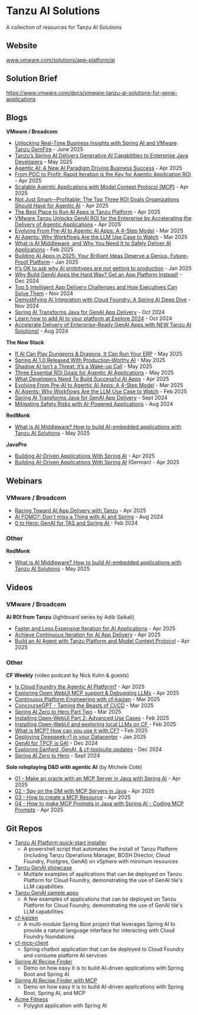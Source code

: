 # Tanzu AI Solutions 

A collection of resources for Tanzu AI Solutions

## Website

www.vmware.com/solutions/app-platform/ai


## Solution Brief

https://www.vmware.com/docs/vmware-tanzu-ai-solutions-for-genai-applications 


## Blogs

**VMware / Broadcom**
- [Unlocking Real-Time Business Insights with Spring AI and VMware Tanzu GemFire](https://blogs.vmware.com/tanzu/unlocking-real-time-business-insights-with-spring-ai-and-vmware-tanzu-gemfire/) - June 2025
- [Tanzu’s Spring AI Delivers Generative AI Capabilities to Enterprise Java Developers](https://blogs.vmware.com/tanzu/tanzus-spring-ai-delivers-generative-ai-capabilities-to-enterprise-java-developers/) - May 2025
- [Agentic AI: A New AI Paradigm Driving Business Success](https://news.broadcom.com/leadership/agentic-ai-a-new-ai-paradigm-driving-business-success) - Apr 2025
- [From POC to Profit: Rapid Iteration is the Key for Agentic Application ROI](https://blogs.vmware.com/tanzu/from-poc-to-profit-rapid-iteration-is-the-key-for-agentic-application-roi/) - Apr 2025
- [Scalable Agentic Applications with Model Context Protocol (MCP)](https://blogs.vmware.com/tanzu/scalable-agentic-applications-with-model-context-protocol-mcp/) - Apr 2025
- [Not Just Smart—Profitable: The Top Three ROI Goals Organizations Should Have for Agentic AI](https://blogs.vmware.com/tanzu/not-just-smart-profitable-the-top-three-roi-goals-organizations-should-have-for-agentic-ai/) - Apr 2025
- [The Best Place to Run AI Apps is Tanzu Platform](https://blogs.vmware.com/tanzu/the-best-place-to-run-ai-apps-is-tanzu-platform/) - Apr 2025
- [VMware Tanzu Unlocks GenAI ROI for the Enterprise by Accelerating the Delivery of Agentic Applications](https://news.broadcom.com/artificial-intelligence/vmware-tanzu-unlocks-genai-roi-for-the-enterprise-by-accelerating-the-delivery-of-agentic-applications) - Apr 2025
- [Evolving From Pre-AI to Agentic AI Apps: A 4-Step Model](https://blogs.vmware.com/tanzu/evolving-from-pre-ai-to-agentic-ai-apps-a-4-step-model/) - Mar 2025
- [AI Agents: Why Workflows Are the LLM Use Case to Watch](https://blogs.vmware.com/tanzu/ai-agents-why-workflows-are-the-llm-use-case-to-watch/) - Mar 2025
- [What is AI Middleware, and Why You Need It to Safely Deliver AI Applications](https://blogs.vmware.com/tanzu/what-is-ai-middleware-and-why-you-need-it/) - Feb 2025
- [Building AI Apps in 2025: Your Brilliant Ideas Deserve a Genius, Future-Proof Platform](https://blogs.vmware.com/tanzu/building-intelligent-apps-in-2025/) - Jan 2025
- [It’s OK to ask why AI prototypes are not getting to production](https://blogs.vmware.com/tanzu/its-ok-to-ask-why-ai-prototypes-are-not-getting-to-production/) - Jan 2025
- [Why Build GenAI Apps the Hard Way? Get an App Platform Instead!](https://blogs.vmware.com/tanzu/why-build-genai-apps-the-hard-way-get-an-app-platform-instead-2/) - Dec 2024
- [Top 5 Intelligent App Delivery Challenges and How Executives Can Solve Them](https://blogs.vmware.com/tanzu/top-5-intelligent-app-delivery-challenges-and-how-executives-can-solve-them/) - Nov 2024
- [Demystifying AI Integration with Cloud Foundry: A Spring AI Deep Dive](https://blogs.vmware.com/tanzu/demystifying-ai-integration-with-cloud-foundry-a-spring-ai-deep-dive/) - Nov 2024
- [Spring AI Transforms Java for GenAI App Delivery](https://blogs.vmware.com/tanzu/spring-ai-transforms-java-for-genai-app-delivery/) - Oct 2024
- [Learn how to add AI to your platform at Explore 2024](https://blogs.vmware.com/tanzu/learn-how-to-add-ai-to-your-platform-at-explore-2024/) - Oct 2024
- [Accelerate Delivery of Enterprise-Ready GenAI Apps with NEW Tanzu AI Solutions!](https://blogs.vmware.com/tanzu/enterprise-ready-genai-apps-with-tanzu-ai-solutions/) - Aug 2024

**The New Stack**
- [If AI Can Play Dungeons & Dragons, It Can Run Your ERP](https://thenewstack.io/if-ai-can-play-dungeons-dragons-it-can-run-your-erp/) - May 2025
- [Spring AI 1.0 Released With Production-Worthy AI](https://thenewstack.io/production-worthy-ai-with-spring-ai-1-0/) - May 2025
- [Shadow AI Isn’t a Threat: It’s a Wake-up Call](https://thenewstack.io/shadow-ai-isnt-a-threat-its-a-wake-up-call/) - May 2025
- [Three Essential ROI Goals for Agentic AI Applications](https://thenewstack.io/three-essential-roi-goals-for-agentic-ai-applications/) - May 2025
- [What Developers Need To Build Successful AI Apps](https://thenewstack.io/what-developers-need-to-build-successful-ai-apps/) - Apr 2025
- [Evolving From Pre-AI to Agentic AI Apps: A 4-Step Model](https://thenewstack.io/evolving-from-pre-ai-to-agentic-ai-apps-a-4-step-model/) - Mar 2025
- [AI Agents: Why Workflows Are the LLM Use Case to Watch](https://thenewstack.io/ai-agents-why-workflows-are-the-llm-use-case-to-watch/) - Feb 2025
- [Spring AI Transforms Java for GenAI App Delivery](https://thenewstack.io/spring-ai-transforms-java-for-genai-app-delivery/) - Sept 2024
- [Mitigating Safety Risks with AI-Powered Applications](https://thenewstack.io/mitigating-safety-risks-with-ai-powered-applications/) - Aug 2024

**RedMonk**
- [What is AI Middleware? How to build AI-embedded applications with Tanzu AI Solutions](https://redmonk.com/videos/what-is-ai-middleware-how-to-build-ai-embedded-applications-with-tanzu-ai-solutions/) - May 2025

**JavaPro**
- [Building AI-Driven Applications With Spring AI](https://javapro.io/2025/04/22/building-ai-driven-applications-with-spring-ai/) - Apr 2025
- [Building AI-Driven Applications With Spring AI](https://javapro.io/de/entwicklung-von-ki-anwendungen-mit-spring-ai/) (German) - Apr 2025

## Webinars
### VMware / Broadcom
- [Racing Toward AI App Delivery with Tanzu](https://www.youtube.com/watch?v=c1QZXzJcAfQ) - Apr 2025
- [AI FOMO?: Don't miss a Thing with AI and Spring](https://www.youtube.com/watch?v=_hB5u9ErYjM) - Aug 2024
- [0 to Hero: GenAI for TAS and Spring AI ](https://www.brighttalk.com/webcast/14883/605970) - Feb 2024

### Other
**RedMonk**
- [What is AI Middleware? How to build AI-embedded applications with Tanzu AI Solutions](https://redmonk.com/videos/what-is-ai-middleware-how-to-build-ai-embedded-applications-with-tanzu-ai-solutions/) - May 2025

## Videos

### VMware / Broadcom
**AI ROI from Tanzu** (lightboard series by Adib Saikali) 
- [Faster and Less Expensive Iteration for AI Applications](https://www.youtube.com/watch?v=VbDyTZRoTK4) - Apr 2025
- [Achieve Continuous Iteration for AI App Delivery](https://www.youtube.com/watch?v=lWAUensK-Dg) - Apr 2025
- [Build an AI Agent with Tanzu Platform and Model Context Protocol](https://www.youtube.com/watch?v=WO8rF02J6XM) - Apr 2025

### Other 
**CF Weekly** (video podcast by Nick Kuhn & guests)
- [Is Cloud Foundry the Agentic AI Platform?](https://cloudfoundryweekly.com/episodes/is-cloud-foundry-the-agentic-ai-platform-cloud-foundry-weekly-ep-53) - Apr 2025
- [Exploring Open WebUI MCP support & Debugging LLMs](https://cloudfoundryweekly.com/episodes/exploring-open-webui-mcp-support-debugging-llms-cloud-foundry-weekly-ep-52) - Apr 2025
- [Continuous Platform Engineering with cf-kaizen](https://cloudfoundryweekly.com/episodes/continuous-platform-engineering-with-cf-kaizen-cloud-foundry-weekly-ep-50) - Mar 2025
- [ConcourseGPT - Taming the Beasts of CI/CD](https://cloudfoundryweekly.com/episodes/concoursegpt-taming-the-beasts-of-ci-cd-cloud-foundry-weekly-episode-49) - Mar 2025
- [Spring AI Zero to Hero Part Two](https://cloudfoundryweekly.com/episodes/zero-to-hero-with-spring-ai-part-two-cloud-foundry-weekly-episode-48) - Mar 2025
- [Installing Open-WebUI Part 2: Advanced Use Cases](https://cloudfoundryweekly.com/episodes/installing-open-webui-part-2-advanced-use-cases-cloud-foundry-weekly-episode-47) - Feb 2025
- [Installing Open-WebUI and exploring local LLMs on CF ](https://cloudfoundryweekly.com/episodes/installing-open-webui-and-exploring-local-llms-on-cf-cloud-foundry-weekly-episode-46)- Feb 2025
- [What is MCP? How can you use it with CF?](https://cloudfoundryweekly.com/episodes/what-is-mcp-how-can-you-use-it-with-cf-cloud-foundry-weekly-episode-45) - Feb 2025
- [Deploying Deepseek-r1 in your Datacenter](https://cloudfoundryweekly.com/episodes/deploying-deepseek-r1-in-your-datacenter-cloud-foundry-weekly-episode-43) - Jan 2025
- [GenAI for TPCF is GA!](https://cloudfoundryweekly.com/episodes/cloud-foundry-weekly-genai-for-tpcf-is-ga-episode-37) - Dec 2024
- [Exploring Sanford, GenAI, & cf-toolsuite updates](https://cloudfoundryweekly.com/episodes/cloud-foundry-weekly-exploring-sanford-genai-cf-toolsuite-updates-episode-34) - Dec 2024
- [Spring AI Zero to Hero](https://cloudfoundryweekly.com/episodes/cloud-foundry-weekly-spring-ai-zero-to-hero-episode-26) - Sept 2024


**Solo roleplaying D&D with agentic AI** (by Michele Coté)
- [01 - Make an oracle with an MCP Server in Java with Spring AI](https://www.youtube.com/watch?v=iROihhd_OiI) - Apr 2025
- [02 - Spy on the DM with MCP Servers in Java](https://www.youtube.com/watch?v=VD1GFZgtzuI) - Apr 2025
- [03 - How to create a MCP Resource](https://www.youtube.com/watch?v=b_vKjph8W2o) - Apr 2025
- [04 - How to make MCP Prompts in Java with Spring AI - Coding MCP Prompts](https://www.youtube.com/watch?v=xEtYBznneFg) - Apr 2025

## Git Repos
- [Tanzu AI Platform quick-start installer](https://github.com/KeithRichardLee/Tanzu-GenAI-Platform-installer)
  - A powershell script that automates the install of Tanzu Platform (including Tanzu Operations Manager, BOSH Director, Cloud Foundry, Postgres, GenAI) on vSphere with minimum resources
- [Tanzu GenAI showcase](https://github.com/cf-toolsuite/tanzu-genai-showcase)
  - Multiple examples of applications that can be deployed on Tanzu Platform for Cloud Foundry, demonstrating the use of GenAI tile's LLM capabilities
- [Tanzu GenAI sample apps](https://github.com/nkuhn-vmw/GenAI-for-TPCF-Samples)
  - A few examples of applications that can be deployed on Tanzu Platform for Cloud Foundry, demonstrating the use of GenAI tile's LLM capabilities
- [cf-kaizen](https://github.com/cf-toolsuite/cf-kaizen)
  - A multi-module Spring Boot project that leverages Spring AI to provide a natural language interface for interacting with Cloud Foundry foundations
- [cf-mcp-client](https://github.com/cpage-pivotal/cf-mcp-client)
  - Spring chatbot application that can be deployed to Cloud Foundry and consume platform AI services
- [Spring AI Recipe Finder](https://github.com/timosalm/spring-ai-recipe-finder)
  - Demo on how easy it is to build AI-driven applications with Spring Boot and Spring AI
- [Spring AI Recipe Finder with MCP](https://github.com/timosalm/spring-ai-recipe-finder-mcp)
  - Demo on how easy it is to build AI-driven applications with Spring Boot, Spring AI, and MCP
- [Acme Fitness](https://github.com/tone2k/acme-fitness-store/tree/bcn-main)
  - Polyglot application with Spring AI

